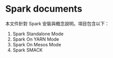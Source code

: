 # Spark documents
本文件針對 Spark 安裝與概念說明。項目包含以下：

1. Spark Standalone Mode
2. Spark On YARN Mode
3. Spark On Mesos Mode
4. Spark SMACK





